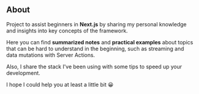 ## About

Project to assist beginners in **Next.js** by sharing my personal knowledge and insights into key concepts of the framework. 

Here you can find **summarized notes** and **practical examples** about topics that can be hard to understand in the beginning, such as streaming and data mutations with Server Actions.

Also, I share the stack I've been using with some tips to speed up your development.

I hope I could help you at least a little bit 😀

